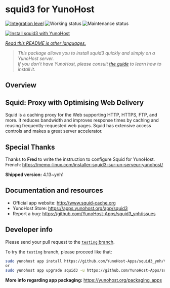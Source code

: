 <!--
N.B.: This README was automatically generated by <https://github.com/YunoHost/apps/tree/master/tools/readme_generator>
It shall NOT be edited by hand.
-->

# squid3 for YunoHost

[![Integration level](https://dash.yunohost.org/integration/squid3.svg)](https://dash.yunohost.org/appci/app/squid3) ![Working status](https://ci-apps.yunohost.org/ci/badges/squid3.status.svg) ![Maintenance status](https://ci-apps.yunohost.org/ci/badges/squid3.maintain.svg)

[![Install squid3 with YunoHost](https://install-app.yunohost.org/install-with-yunohost.svg)](https://install-app.yunohost.org/?app=squid3)

*[Read this README is other languages.](./ALL_README.md)*

> *This package allows you to install squid3 quickly and simply on a YunoHost server.*  
> *If you don't have YunoHost, please consult [the guide](https://yunohost.org/install) to learn how to install it.*

## Overview

## Squid: Proxy with Optimising Web Delivery

Squid is a caching proxy for the Web supporting HTTP, HTTPS, FTP, and more. It reduces bandwidth and improves response times by caching and reusing frequently-requested web pages. Squid has extensive access controls and makes a great server accelerator.

## Special Thanks

Thanks to **Fred** to write the instruction to configure Squid for YunoHost. French: <https://memo-linux.com/installer-squid3-sur-un-serveur-yunohost/>


**Shipped version:** 4.13~ynh1
## Documentation and resources

- Official app website: <http://www.squid-cache.org>
- YunoHost Store: <https://apps.yunohost.org/app/squid3>
- Report a bug: <https://github.com/YunoHost-Apps/squid3_ynh/issues>

## Developer info

Please send your pull request to the [`testing` branch](https://github.com/YunoHost-Apps/squid3_ynh/tree/testing).

To try the `testing` branch, please proceed like that:

```bash
sudo yunohost app install https://github.com/YunoHost-Apps/squid3_ynh/tree/testing --debug
or
sudo yunohost app upgrade squid3 -u https://github.com/YunoHost-Apps/squid3_ynh/tree/testing --debug
```

**More info regarding app packaging:** <https://yunohost.org/packaging_apps>
